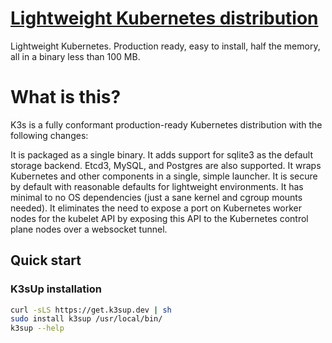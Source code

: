 # [Lightweight Kubernetes distribution](https://github.com/k3s-io/k3s)

Lightweight Kubernetes. Production ready, easy to install, half the memory, all in a binary less than 100 MB.

# What is this?

K3s is a fully conformant production-ready Kubernetes distribution with the following changes:

It is packaged as a single binary.
It adds support for sqlite3 as the default storage backend. Etcd3, MySQL, and Postgres are also supported.
It wraps Kubernetes and other components in a single, simple launcher.
It is secure by default with reasonable defaults for lightweight environments.
It has minimal to no OS dependencies (just a sane kernel and cgroup mounts needed).
It eliminates the need to expose a port on Kubernetes worker nodes for the kubelet API by exposing this API to the Kubernetes control plane nodes over a websocket tunnel.

## Quick start

### K3sUp installation

```bash
curl -sLS https://get.k3sup.dev | sh
sudo install k3sup /usr/local/bin/
k3sup --help
```